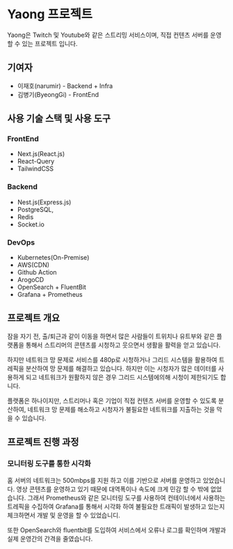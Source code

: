 # Yaong 프로젝트
Yaong은 Twitch 및 Youtube와 같은 스트리밍 서비스이며, 직접 컨텐츠 서버를 운영 할 수 있는 프로젝트 입니다.

## 기여자
- 이재호(narumir) - Backend + Infra
- 김병기(ByeongGi) - FrontEnd
## 사용 기술 스택 및 사용 도구
### FrontEnd
- Next.js(React.js)
- React-Query
- TailwindCSS
### Backend
- Nest.js(Express.js)
- PostgreSQL,
- Redis
- Socket.io
### DevOps
- Kubernetes(On-Premise)
- AWS(CDN)
- Github Action
- ArogoCD
- OpenSearch + FluentBit
- Grafana + Prometheus

## 프로젝트 개요
잠을 자기 전, 출/퇴근과 같이 이동을 하면서 많은 사람들이 트위치나 유트부와 같은 플랫폼을 통해서 스트리머의 콘텐츠를 시청하고 웃으면서 생활을 활력을 얻고 있습니다.

하지만 네트워크 망 문제로 서비스를 480p로 시청하거나 그리드 시스템을 활용하여 트레픽을 분산하여 망 문제를 해결하고 있습니다. 하지만 이는 시청자가 많은 데이터를 사용하게 되고 네트워크가 원활하지 않은 경우 그리드 시스템에의해 시청이 제한되기도 합니다.

플랫폼은 하나이지만, 스트리머나 혹은 기업이 직접 컨텐츠 서버를 운영할 수 있도록 분산하여, 네트워크 망 문제를 해소하고 시청자가 불필요한 네트워크를 지출하는 것을 막을 수 있습니다.

## 프로젝트 진행 과정
### 모니터링 도구를 통한 시각화
홈 서버의 네트워크는 500mbps를 지원 하고 이를 기반으로 서버를 운영하고 있었습니다. 영상 콘텐츠를 운영하고 있기 때문에 대역폭이나 속도에 크게 민감 할 수 밖에 없었습니다. 그래서 Prometheus와 같은 모니터링 도구를 사용하여 컨테이너에서 사용하는 트레픽을 수집하여 Grafana를 통해서 시각화 하여 불필요한 트래픽이 발생하고 있는지 체크하면서 개발 및 운영을 할 수 있었습니디.

또한 OpenSearch와 fluentbit를 도입하여 서비스에서 오류나 로그를 확인하며 개발과 실제 운영간의 간격을 줄였습니다.

### 


